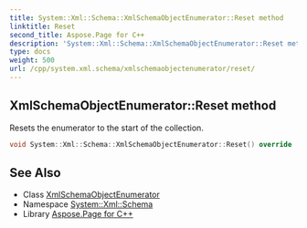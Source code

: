 ```yaml
---
title: System::Xml::Schema::XmlSchemaObjectEnumerator::Reset method
linktitle: Reset
second_title: Aspose.Page for C++
description: 'System::Xml::Schema::XmlSchemaObjectEnumerator::Reset method. Resets the enumerator to the start of the collection in C++.'
type: docs
weight: 500
url: /cpp/system.xml.schema/xmlschemaobjectenumerator/reset/
---
```

## XmlSchemaObjectEnumerator::Reset method


Resets the enumerator to the start of the collection.

```cpp
void System::Xml::Schema::XmlSchemaObjectEnumerator::Reset() override
```

## See Also

* Class [XmlSchemaObjectEnumerator](../)
* Namespace [System::Xml::Schema](../../)
* Library [Aspose.Page for C++](../../../)
